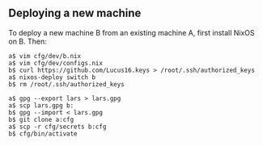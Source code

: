 ## Deploying a new machine

To deploy a new machine B from an existing machine A, first install NixOS on B.
Then:

    a$ vim cfg/dev/b.nix
    a$ vim cfg/dev/configs.nix
    b$ curl https://github.com/Lucus16.keys > /root/.ssh/authorized_keys
    a$ nixos-deploy switch b
    b$ rm /root/.ssh/authorized_keys

    a$ gpg --export lars > lars.gpg
    a$ scp lars.gpg b:
    b$ gpg --import < lars.gpg
    b$ git clone a:cfg
    a$ scp -r cfg/secrets b:cfg
    b$ cfg/bin/activate
